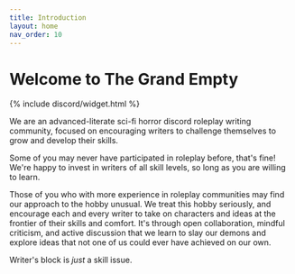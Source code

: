```yaml
---
title: Introduction
layout: home
nav_order: 10
---
```


# Welcome to The Grand Empty

<div class="d-none d-lg-block float-right mx-4">{% include discord/widget.html %}</div>

We are an advanced-literate sci-fi horror discord roleplay writing community, focused on encouraging writers to challenge themselves to grow and develop their skills.

Some of you may never have participated in roleplay before, that's fine! We're happy to invest in writers of all skill levels, so long as you are willing to learn.

Those of you who with more experience in roleplay communities may find our approach to the hobby unusual. We treat this hobby seriously, and encourage each and every writer to take on characters and ideas at the frontier of their skills and comfort. It's through open collaboration, mindful criticism, and active discussion that we learn to slay our demons and explore ideas that not one of us could ever have achieved on our own.

Writer's block is _just_ a skill issue.
